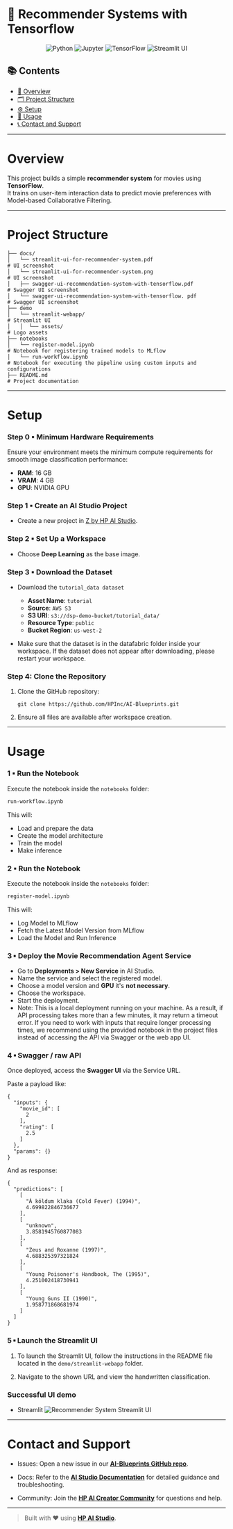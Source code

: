 # 🎥 Recommender Systems with Tensorflow

<div align="center">

![Python](https://img.shields.io/badge/Python-3.11+-blue.svg?logo=python)
![Jupyter](https://img.shields.io/badge/Jupyter-supported-orange.svg?logo=jupyter)
![TensorFlow](https://img.shields.io/badge/TensorFlow-used-ff6f00.svg?logo=tensorflow)
![Streamlit UI](https://img.shields.io/badge/User%20Interface-Streamlit-ff4b4b.svg?logo=streamlit)

</div>

## 📚 Contents

- [🧠 Overview](#overview)
- [🗂 Project Structure](#project-structure)
- [⚙️ Setup](#setup)
- [🚀 Usage](#usage)
- [📞 Contact and Support](#contact-and-support)

---

# Overview

This project builds a simple **recommender system** for movies using **TensorFlow**.  
It trains on user-item interaction data to predict movie preferences with Model-based Collaborative Filtering.

---

# Project Structure

```
├── docs/      
│   └── streamlit-ui-for-recommender-system.pdf                       # UI screenshot
│   └── streamlit-ui-for-recommender-system.png                       # UI screenshot
│   ├── swagger-ui-recommendation-system-with-tensorflow.pdf          # Swagger UI screenshot 
│   └── swagger-ui-recommendation-system-with-tensorflow. pdf         # Swagger UI screenshot
├── demo
│   └── streamlit-webapp/                                             # Streamlit UI
│   │  └── assets/                                                    # Logo assets
├── notebooks
│   └── register-model.ipynb                                          # Notebook for registering trained models to MLflow
│   └── run-workflow.ipynb                                            # Notebook for executing the pipeline using custom inputs and configurations                
├── README.md                                                         # Project documentation
```

---

# Setup

### Step 0 ▪ Minimum Hardware Requirements

Ensure your environment meets the minimum compute requirements for smooth image classification performance:

- **RAM**: 16 GB  
- **VRAM**: 4 GB  
- **GPU**: NVIDIA GPU

### Step 1 ▪ Create an AI Studio Project

- Create a new project in [Z by HP AI Studio](https://zdocs.datascience.hp.com/docs/aistudio/overview).

### Step 2 ▪ Set Up a Workspace

- Choose **Deep Learning** as the base image.

### Step 3 ▪ Download the Dataset

- Download the `tutorial_data dataset`

  - **Asset Name**: `tutorial` 
  - **Source**: `AWS S3`
  - **S3 URI**: `s3://dsp-demo-bucket/tutorial_data/`
  - **Resource Type**: `public`
  - **Bucket Region**: `us-west-2`

- Make sure that the dataset is in the datafabric folder inside your workspace. If the dataset does not appear after downloading, please restart your workspace.

### Step 4: Clone the Repository

1. Clone the GitHub repository:  
   ```
   git clone https://github.com/HPInc/AI-Blueprints.git
   ```

2. Ensure all files are available after workspace creation.

---

# Usage

### 1 ▪ Run the Notebook

Execute the notebook inside the `notebooks` folder:

```bash
run-workflow.ipynb
```

This will:

- Load and prepare the data
- Create the model architecture  
- Train the model
- Make inference 

### 2 ▪ Run the Notebook

Execute the notebook inside the `notebooks` folder:

```bash
register-model.ipynb
```

This will:

- Log Model to MLflow
- Fetch the Latest Model Version from MLflow
- Load the Model and Run Inference

### 3 ▪ Deploy the Movie Recommendation Agent Service

- Go to **Deployments > New Service** in AI Studio.
- Name the service and select the registered model.
- Choose a model version and **GPU** it's **not necessary**.
- Choose the workspace.
- Start the deployment.
- Note: This is a local deployment running on your machine. As a result, if API processing takes more than a few minutes, it may return a timeout error. If you need to work with inputs that require longer processing times, we recommend using the provided notebook in the project files instead of accessing the API via Swagger or the web app UI.

### 4 ▪ Swagger / raw API

Once deployed, access the **Swagger UI** via the Service URL.


Paste a payload like:

```
{
  "inputs": {
    "movie_id": [
      2
    ],
    "rating": [
      2.5
    ]
  },
  "params": {}
}
```

And as response:

```
{
  "predictions": [
    [
      "Á köldum klaka (Cold Fever) (1994)",
      4.699822846736677
    ],
    [
      "unknown",
      3.8581945760877083
    ],
    [
      "Zeus and Roxanne (1997)",
      4.688325397321824
    ],
    [
      "Young Poisoner's Handbook, The (1995)",
      4.251002418730941
    ],
    [
      "Young Guns II (1990)",
      1.958771868681974
    ]
  ]
}
```

### 5 ▪ Launch the Streamlit UI

1. To launch the Streamlit UI, follow the instructions in the README file located in the `demo/streamlit-webapp` folder.

2. Navigate to the shown URL and view the handwritten classification.

### Successful UI demo

- Streamlit
![Recommender System Streamlit UI](docs/streamlit-ui-recommender-system.png)


---

# Contact and Support  

- Issues: Open a new issue in our [**AI-Blueprints GitHub repo**](https://github.com/HPInc/AI-Blueprints).

- Docs: Refer to the **[AI Studio Documentation](https://zdocs.datascience.hp.com/docs/aistudio/overview)** for detailed guidance and troubleshooting. 

- Community: Join the [**HP AI Creator Community**](https://community.datascience.hp.com/) for questions and help.

---

> Built with ❤️ using [**HP AI Studio**](https://www.hp.com/us-en/workstations/ai-studio.html).

